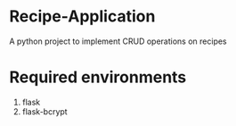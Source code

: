 # Recipe-Application
A python project to implement CRUD operations on recipes

# Required environments
  1. flask
  2. flask-bcrypt
